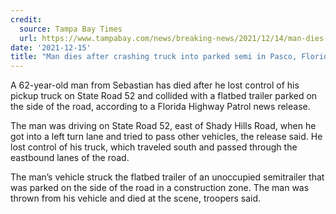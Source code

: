 ```yaml
---
credit:
  source: Tampa Bay Times
  url: https://www.tampabay.com/news/breaking-news/2021/12/14/man-dies-after-crashing-truck-into-parked-semi-in-pasco-florida-troopers-say/
date: '2021-12-15'
title: "Man dies after crashing truck into parked semi in Pasco, Florida troopers say"
---
```

A 62-year-old man from Sebastian has died after he lost control of his pickup truck on State Road 52 and collided with a flatbed trailer parked on the side of the road, according to a Florida Highway Patrol news release.

The man was driving on State Road 52, east of Shady Hills Road, when he got into a left turn lane and tried to pass other vehicles, the release said. He lost control of his truck, which traveled south and passed through the eastbound lanes of the road.

The man’s vehicle struck the flatbed trailer of an unoccupied semitrailer that was parked on the side of the road in a construction zone. The man was thrown from his vehicle and died at the scene, troopers said.
